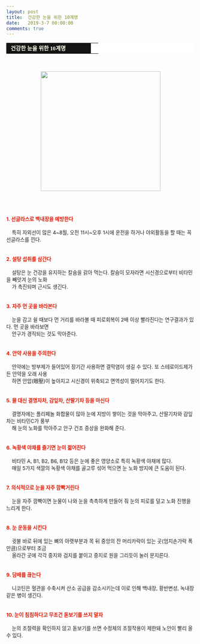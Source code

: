 ```yaml
---
layout: post
title:  건강한 눈을 위한 10계명
date:   2019-3-7 00:00:00
comments: true
---
```




<table width="99%" bgcolor="#ffffff" cellspacing="1" cellpadding="2"><tbody><tr><td width="210" bgcolor="#141313" style-="border-bottom:#141313 1px solid; border-left:#141313 1px solid; border-top:#141313 1px solid; &#13;&#10;border-right:#141313 1px solid"><span style="color: rgb(0, 0, 0); font-family: 맑은 고딕, dotum, verdana; font-size: 11pt;"><strong><span syle="font-size:11pt"><font color="#fffff0">&nbsp;건강한 눈을 위한 10계명</font></span></strong></span></td><td style="border-width: 0px 0px 1px; border-style: solid; border-color: rgb(255, 255, 255) rgb(255, 255, 255) rgb(20, 19, 19);"><span style="font-size: 11pt;"><font color="#000000">&nbsp;</font></span></td></tr></tbody></table><p><br></p><div class="imageblock center" style="text-align: center; clear: both;"><span data-url="https://t1.daumcdn.net/cfile/tistory/190CD2114BFF9F786C?download" data-lightbox="lightbox"><img width="320" height="231" style="height: auto; cursor: pointer; max-width: 100%;" alt="" src="https://t1.daumcdn.net/cfile/tistory/190CD2114BFF9F786C" filename="눈.jpg" filemime="image/jpeg"></span></div><p><br><br><br><strong><font color="#e31600"><span style="font-size: 10pt;">1. 선글라스로 백내장을 예방한다</span><br></font></strong><br><span style="font-size: 10pt;">&nbsp;&nbsp;&nbsp; 특히 자외선이 많은 4~8월, 오전 11시~오후 1시에 운전을 하거나 야외활동을 할 때는 꼭 선글라스를 낀다.&nbsp;&nbsp;</span><br><span style="font-size: 10pt;">&nbsp; </span><br><br><strong><font color="#e31600"><span style="font-size: 10pt;">2. 설탕 섭취를 삼간다</span><br></font></strong><br><span style="font-size: 10pt;">&nbsp;&nbsp;&nbsp; 설탕은 눈 건강을 유지하는 칼슘을 갉아 먹는다. 칼슘이 모자라면 시신경으로부터 비타민을 빼앗겨 눈의 노화&nbsp;</span><br><span style="font-size: 10pt;">&nbsp;&nbsp;&nbsp; 가 촉진되며&nbsp;근시도 생긴다.&nbsp;</span><br><span style="font-size: 10pt;">&nbsp; </span><br><br><strong><font color="#e31600"><span style="font-size: 10pt;">3. 자주 먼 곳을 바라본다</span><br></font></strong><br><span style="font-size: 10pt;">&nbsp;&nbsp;&nbsp; 눈을 감고 쉴 때보다 먼 거리를 바라볼 때 피로회복이 2배 이상 빨라진다는 연구결과가 있다. 먼 곳을 바라보면 </span><br><span style="font-size: 10pt;">&nbsp;&nbsp;&nbsp; 안구가 경직되는 것도 막아준다.&nbsp;</span><br><span style="font-size: 10pt;">&nbsp; </span><br><br><strong><font color="#e31600"><span style="font-size: 10pt;">4. 안약 사용을 주의한다&nbsp;</span><br><br></font></strong><span style="font-size: 10pt;">&nbsp;&nbsp;&nbsp; 안약에는 방부제가 들어있어 장기간 사용하면 결막염이 생길 수 있다. 또 스테로이드제가 든 안약을 오래 사용</span><br><span style="font-size: 10pt;">&nbsp;&nbsp;&nbsp; 하면 안압(眼壓)이 높아지고 시신경이 위축되고 면역성이 떨어지기도 한다.&nbsp;</span><br><span style="font-size: 10pt;">&nbsp; </span><br><br><strong><font color="#e31600"><span style="font-size: 10pt;">5. 물 대신 결명자차, 감잎차, 산딸기차 등을 마신다</span><br></font></strong><br><span style="font-size: 10pt;">&nbsp;&nbsp;&nbsp; 결명자에는 폴리페놀 화합물이 많아 눈에 지방이 쌓이는 것을 막아주고, 산딸기차와 감잎차는 비타민C가 풍부</span><br><span style="font-size: 10pt;">&nbsp;&nbsp;&nbsp; 해 눈의 노화를 막아주고 안구 건조 증상을 완화해 준다.&nbsp;</span><br><span style="font-size: 10pt;">&nbsp; </span><br><br><strong><font color="#e31600"><span style="font-size: 10pt;">6. 녹황색 야채를 즐기면 눈이 젊어진다&nbsp;</span><br></font></strong><br><span style="font-size: 10pt;">&nbsp;&nbsp;&nbsp; 비타민 A, B1, B2, B6, B12 등은 눈에 좋은 영양소로 특히 녹황색 야채에 많다. </span><br><span style="font-size: 10pt;">&nbsp;&nbsp;&nbsp; 매일 5가지 색깔의 녹황색 야채를 골고루 섞어 먹으면 눈 노화 방지에 큰 도움이 된다.&nbsp;</span><br><strong><span style="font-size: 10pt;">&nbsp; </span><br><br><font color="#e31600"><span style="font-size: 10pt;">7. 의식적으로 눈을 자주 깜빡거린다</span><br></font></strong><br><span style="font-size: 10pt;">&nbsp;&nbsp;&nbsp; 눈을 자주 깜빡이면 눈물이 나와 눈을 촉촉하게 만들어 줘 눈의 피로를 덜고 노화 진행을 느리게 한다.&nbsp;</span><br><span style="font-size: 10pt;">&nbsp; </span><br><br><strong><font color="#e31600"><span style="font-size: 10pt;">8. 눈 운동을 시킨다</span><br></font><br></strong><span style="font-size: 10pt;">&nbsp;&nbsp;&nbsp; 귓불 바로 뒤에 있는 뼈의 아랫부분과 목 뒤 중앙의 잔 머리카락이 있는 곳(엄지손가락 폭만큼)으로부터 조금&nbsp;</span><br><span style="font-size: 10pt;">&nbsp;&nbsp;&nbsp; 올라간 곳에&nbsp;각각 중지와 검지를 붙이고 중지로 원을 그리듯이 눌러 문지른다.&nbsp;</span><br><span style="font-size: 10pt;">&nbsp; </span><br><br><strong><font color="#e31600"><span style="font-size: 10pt;">9. 담배를 끊는다</span><br></font></strong><br><span style="font-size: 10pt;">&nbsp;&nbsp;&nbsp; 니코틴은 혈관을 수축시켜 산소 공급을 감소시키는데 이로 인해 백내장, 황반변성, 녹내장 같은 병이 생긴다.&nbsp;</span><br><span style="font-size: 10pt;">&nbsp; </span><br><br><strong><font color="#e31600"><span style="font-size: 10pt;">10. 눈이 침침하다고 무조건 돋보기를 쓰지 말자</span><br></font><br></strong><span style="font-size: 10pt;">&nbsp;&nbsp;&nbsp; 눈의 조절력을 확인하지 않고 돋보기를 쓰면 수정체의 조절작용이 제한돼 노안이 빨리 올 수 있다.&nbsp;</span><br></p>
